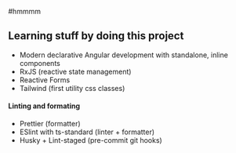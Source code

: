 #hmmmm
## Learning stuff by doing this project

- Modern declarative Angular development with standalone, inline components
- RxJS (reactive state management)
- Reactive Forms
- Tailwind (first utility css classes)

#### Linting and formating
- Prettier (formatter)
- ESlint with ts-standard (linter + formatter)
- Husky + Lint-staged (pre-commit git hooks)
